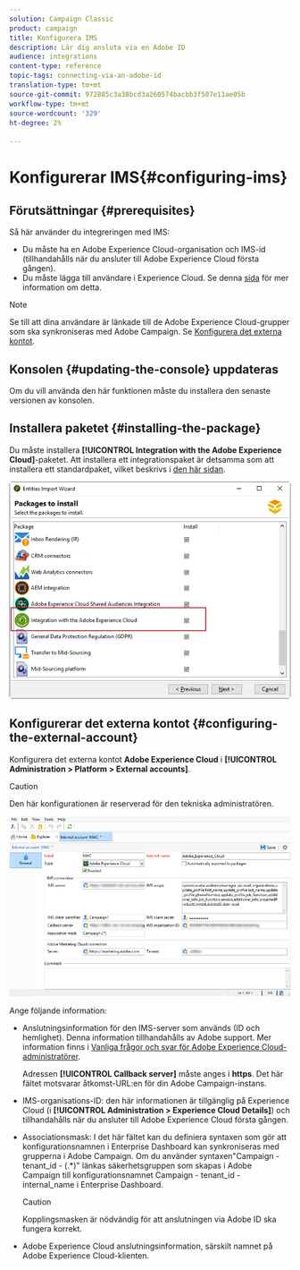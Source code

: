 ```yaml
---
solution: Campaign Classic
product: campaign
title: Konfigurera IMS
description: Lär dig ansluta via en Adobe ID
audience: integrations
content-type: reference
topic-tags: connecting-via-an-adobe-id
translation-type: tm+mt
source-git-commit: 972885c3a38bcd3a260574bacbb3f507e11ae05b
workflow-type: tm+mt
source-wordcount: '329'
ht-degree: 2%

---
```



# Konfigurerar IMS{#configuring-ims}

## Förutsättningar {#prerequisites}

Så här använder du integreringen med IMS:

* Du måste ha en Adobe Experience Cloud-organisation och IMS-id (tillhandahålls när du ansluter till Adobe Experience Cloud första gången).
* Du måste lägga till användare i Experience Cloud. Se denna [sida](https://docs.adobe.com/content/help/en/core-services/interface/manage-users-and-products/admin-getting-started.html) för mer information om detta.

>[!NOTE]
>
>Se till att dina användare är länkade till de Adobe Experience Cloud-grupper som ska synkroniseras med Adobe Campaign. Se [Konfigurera det externa kontot](#configuring-the-external-account).

## Konsolen {#updating-the-console} uppdateras

Om du vill använda den här funktionen måste du installera den senaste versionen av konsolen.

## Installera paketet {#installing-the-package}

Du måste installera **[!UICONTROL Integration with the Adobe Experience Cloud]**-paketet. Att installera ett integrationspaket är detsamma som att installera ett standardpaket, vilket beskrivs i [den här sidan](../../installation/using/installing-campaign-standard-packages.md).

![](assets/ims_6.png)

## Konfigurerar det externa kontot {#configuring-the-external-account}

Konfigurera det externa kontot **Adobe Experience Cloud** i **[!UICONTROL Administration > Platform > External accounts]**.

>[!CAUTION]
>
>Den här konfigurationen är reserverad för den tekniska administratören.

![](assets/ims_5.png)

Ange följande information:

* Anslutningsinformation för den IMS-server som används (ID och hemlighet). Denna information tillhandahålls av Adobe support. Mer information finns i [Vanliga frågor och svar för Adobe Experience Cloud-administratörer](https://docs.adobe.com/content/help/en/core-services/interface/manage-users-and-products/faq.html).

   Adressen **[!UICONTROL Callback server]** måste anges i **https**. Det här fältet motsvarar åtkomst-URL:en för din Adobe Campaign-instans.

* IMS-organisations-ID: den här informationen är tillgänglig på Experience Cloud (i **[!UICONTROL Administration > Experience Cloud Details]**) och tillhandahålls när du ansluter till Adobe Experience Cloud första gången.
* Associationsmask: I det här fältet kan du definiera syntaxen som gör att konfigurationsnamnen i Enterprise Dashboard kan synkroniseras med grupperna i Adobe Campaign. Om du använder syntaxen&quot;Campaign - tenant_id - (.*)&quot; länkas säkerhetsgruppen som skapas i Adobe Campaign till konfigurationsnamnet Campaign - tenant_id - internal_name i Enterprise Dashboard.

   >[!CAUTION]
   >
   >Kopplingsmasken är nödvändig för att anslutningen via Adobe ID ska fungera korrekt.

* Adobe Experience Cloud anslutningsinformation, särskilt namnet på Adobe Experience Cloud-klienten.


